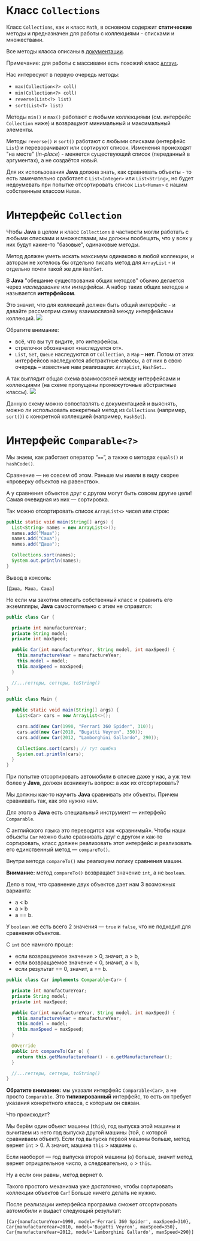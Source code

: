 # Класс `Collections`

Класс `Collections`, как и класс `Math`, в основном содержит **статические** методы и предназначен для работы с коллекциями - списками и множествами.

Все методы класса описаны в [документации](https://docs.oracle.com/en/java/javase/20/docs/api/java.base/java/util/Collections.html#method-summary).

Примечание: для работы с массивами есть похожий класс [`Arrays`](https://docs.oracle.com/en/java/javase/20/docs/api/java.base/java/util/Arrays.html).

Нас интересуют в первую очередь методы:
- `max(Collection<?> coll)`
- `min(Collection<?> coll)`
- `reverse(List<?> list)`
- `sort(List<T> list)`

Методы `min()` и `max()` работают с любыми коллекциями (см. интерфейс `Collection` ниже) и возвращают минимальный и максимальный элементы.

Методы `reverse()` и `sort()` работают с любыми списками (интерфейс `List`) и переворачивают или сортируют список. Изменения происходят "на месте" (*in-place*) - меняется существующий список (переданный в аргументах), а не создаётся новый.

Для их использования **Java** должна знать, как сравнивать объекты - то есть замечательно сработает с `List<Integer>` или `List<String>`, но будет недоумевать при попытке отсортировать список `List<Human>` с нашим собственным классом `Human`.

# Интерфейс `Collection`

Чтобы **Java** в целом и класс `Collections` в частности могли работать с любыми списками и множествами, мы должны пообещать, что у всех у них будут какие-то "базовые", одинаковые методы.

Метод должен уметь искать максимум одинаково в любой коллекции, и авторам не хотелось бы отдельно писать метод для `ArrayList` - и отдельно почти такой же для `HashSet`.

В **Java** "обещание существования общих методов" обычно делается через *наследование* или *интерфейсы*. А набор таких общих методов и называется **интерфейсом**.

Это значит, что для коллекций должен быть общий интерфейс - и давайте рассмотрим схему взаимосвязей между интерфейсами коллекций.
![](https://github.com/ait-tr/cohort26/raw/main/basic_programming/lesson_42/img/interfaces.jpeg)

Обратите внимание:
- всё, что вы тут видите, это интерфейсы.
- стрелочки обозначают «наследуется от».
- `List`, `Set`, `Queue` наследуются от `Collection`, а `Map` – **нет**. Потом от этих интерфейсов наследуются абстрактные классы, а от них в свою очередь – известные нам реализации: `ArrayList`, `HashSet`…

А так выглядит общая схема взаимосвязей между интерфейсами и коллекциями (на схеме пропущены промежуточные абстрактные классы).
![](https://github.com/ait-tr/cohort26/raw/main/basic_programming/lesson_42/img/collections.webp)

Данную схему можно сопоставлять с документацией и выяснять, можно ли использовать конкретный метод из `Collections` (например, `sort()`) с конкретной коллекцией (например, `HashSet`).

# Интерфейс `Comparable<?>`

Мы знаем, как работает оператор “`==`”, а также о методах `equals()` и `hashCode()`.

Сравнение — не совсем об этом. Раньше мы имели в виду скорее «проверку объектов на равенство».

А у сравнения объектов друг с другом могут быть совсем другие цели! Самая очевидная из них — сортировка.

Так можно отсортировать список `ArrayList<>` чисел или строк:
```java
public static void main(String[] args) {
  List<String> names = new ArrayList<>();
  names.add("Маша");
  names.add("Саша");
  names.add("Даша");

  Collections.sort(names);
  System.out.println(names);
}
```
Вывод в консоль:
```
[Даша, Маша, Саша]
```

Но если мы захотим описать собственный класс и сравнить его экземпляры, **Java** самостоятельно с этим не справится:

```java
public class Car {

  private int manufactureYear;
  private String model;
  private int maxSpeed;

  public Car(int manufactureYear, String model, int maxSpeed) {
    this.manufactureYear = manufactureYear;
    this.model = model;
    this.maxSpeed = maxSpeed;
  }

  //...геттеры, сеттеры, toString()
}

public class Main {

  public static void main(String[] args) {
    List<Car> cars = new ArrayList<>();

    cars.add(new Car(1990, "Ferrari 360 Spider", 310));
    cars.add(new Car(2010, "Bugatti Veyron", 350));
    cars.add(new Car(2012, "Lamborghini Gallardo", 290));

    Collections.sort(cars); // тут ошибка
    System.out.println(cars);
  }
}
```

При попытке отсортировать автомобили в списке даже у нас, а уж тем более у **Java**, должен возникнуть вопрос: а *как* их отсортировать?

Мы должны как-то научить **Java** сравнивать эти объекты. Причем сравнивать так, как это нужно нам.

Для этого в **Java** есть специальный инструмент — интерфейс `Comparable`.

С английского языка это переводится как «сравнимый». Чтобы наши объекты `Car` можно было сравнивать друг с другом и как-то сортировать, класс должен реализовать этот интерфейс и реализовать его единственный метод — `compareTo()`.

Внутри метода `compareTo()` мы реализуем логику сравнения машин.

**Внимание:** метод `compareTo()` возвращает значение `int`, а не `boolean`.

Дело в том, что сравнение двух объектов дает нам 3 возможных варианта:
- а < b
- a > b
- a == b.

У `boolean` же есть всего 2 значения — `true` и `false`, что не подходит для сравнения объектов.

С `int` все намного проще:
- если возвращаемое значение > 0, значит, a > b,
- если возвращаемое значение < 0, значит, а < b,
- если результат == 0, значит, a == b.


```java
public class Car implements Comparable<Car> {

  private int manufactureYear;
  private String model;
  private int maxSpeed;

  public Car(int manufactureYear, String model, int maxSpeed) {
    this.manufactureYear = manufactureYear;
    this.model = model;
    this.maxSpeed = maxSpeed;
  }

  @Override
  public int compareTo(Car o) {
    return this.getManufactureYear() - o.getManufactureYear();
  }

  //...геттеры, сеттеры, toString()
}
```
**Обратите внимание:** мы указали интерфейс `Comparable<Car>`, а не просто `Comparable`. Это **типизированный** интерфейс, то есть он требует указания конкретного класса, с которым он связан.

Что происходит?

Мы берём один объект машины (`this`), год выпуска этой машины и вычитаем из него год выпуска другой машины (той, с которой сравниваем объект).
Если год выпуска первой машины больше, метод вернет `int` > 0.
А значит, машина `this` > машины `о`.

Если наоборот — год выпуска второй машины (`о`) больше, значит метод вернет отрицательное число, а следовательно, `о` > `this`.

Ну а если они равны, метод вернет `0`.

Такого простого механизма уже достаточно, чтобы сортировать коллекции объектов `Car`! Больше ничего делать не нужно.

После реализации интерфейса программа сможет отсортировать автомобили и выдаст следующий результат:
```
[Car{manufactureYear=1990, model='Ferrari 360 Spider', maxSpeed=310},
Car{manufactureYear=2010, model='Bugatti Veyron', maxSpeed=350},
Car{manufactureYear=2012, model='Lamborghini Gallardo', maxSpeed=290}]
```
